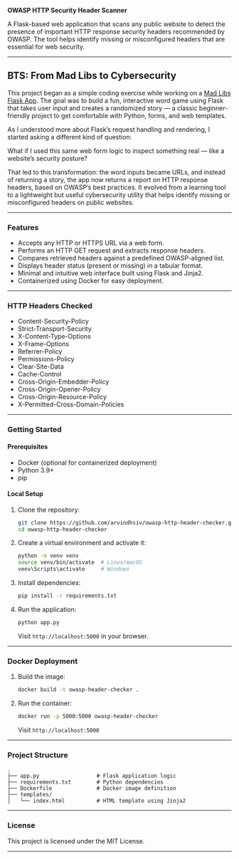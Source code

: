 **OWASP HTTP Security Header Scanner**

A Flask-based web application that scans any public website to detect the presence of important HTTP response security headers recommended by OWASP. The tool helps identify missing or misconfigured headers that are essential for web security.

---

## BTS: From Mad Libs to Cybersecurity

This project began as a simple coding exercise while working on a [Mad Libs Flask App](https://github.com/arvindhsiv/madlib-flask-docker). The goal was to build a fun, interactive word game using Flask that takes user input and creates a randomized story — a classic beginner-friendly project to get comfortable with Python, forms, and web templates.

As I understood more about Flask’s request handling and rendering, I started asking a different kind of question:

What if I used this same web form logic to inspect something real — like a website’s security posture?  

That led to this transformation: the word inputs became URLs, and instead of returning a story, the app now returns a report on HTTP response headers, based on OWASP’s best practices. It evolved from a learning tool to a lightweight but useful cybersecurity utility that helps identify missing or misconfigured headers on public websites.

---

### Features

* Accepts any HTTP or HTTPS URL via a web form.
* Performs an HTTP GET request and extracts response headers.
* Compares retrieved headers against a predefined OWASP-aligned list.
* Displays header status (present or missing) in a tabular format.
* Minimal and intuitive web interface built using Flask and Jinja2.
* Containerized using Docker for easy deployment.

---

### HTTP Headers Checked

* Content-Security-Policy
* Strict-Transport-Security
* X-Content-Type-Options
* X-Frame-Options
* Referrer-Policy
* Permissions-Policy
* Clear-Site-Data
* Cache-Control
* Cross-Origin-Embedder-Policy
* Cross-Origin-Opener-Policy
* Cross-Origin-Resource-Policy
* X-Permitted-Cross-Domain-Policies

---

### Getting Started

#### Prerequisites

* Docker (optional for containerized deployment)
* Python 3.9+
* pip

#### Local Setup

1. Clone the repository:

   ```bash
   git clone https://github.com/arvindhsiv/owasp-http-header-checker.git
   cd owasp-http-header-checker
   ```

2. Create a virtual environment and activate it:

   ```bash
   python -m venv venv
   source venv/bin/activate  # Linux/macOS
   venv\Scripts\activate     # Windows
   ```

3. Install dependencies:

   ```bash
   pip install -r requirements.txt
   ```

4. Run the application:

   ```bash
   python app.py
   ```

   Visit `http://localhost:5000` in your browser.

---

### Docker Deployment

1. Build the image:

   ```bash
   docker build -t owasp-header-checker .
   ```

2. Run the container:

   ```bash
   docker run -p 5000:5000 owasp-header-checker
   ```

   Visit `http://localhost:5000`

---

### Project Structure

```
.
├── app.py                  # Flask application logic
├── requirements.txt        # Python dependencies
├── Dockerfile              # Docker image definition
├── templates/
│   └── index.html          # HTML template using Jinja2
```

---

### License

This project is licensed under the MIT License.

---

